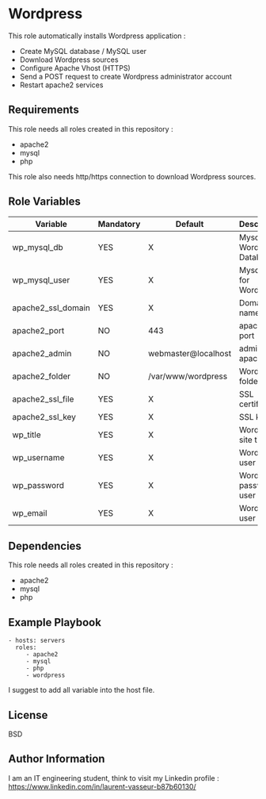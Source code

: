 Wordpress
=========

This role automatically installs Wordpress application : 
<ul>
    <li>Create MySQL database / MySQL user</li>
    <li>Download Wordpress sources</li>
    <li>Configure Apache Vhost (HTTPS)</li>
    <li>Send a POST request to create Wordpress administrator account </li>
    <li> Restart apache2 services </li>
</ul>


Requirements
------------

This role needs all roles created in this repository : 

- apache2
- mysql
- php

This role also needs http/https connection to download Wordpress sources.



Role Variables
--------------

Variable | Mandatory | Default | Description
--- | --- | --- | ---
wp_mysql_db | YES | X | Mysql Wordpress Database
wp_mysql_user | YES | X | Mysql user for Wordpress
apache2_ssl_domain | YES | X | Domain name
apache2_port | NO | 443 | apache2 port
apache2_admin | NO | webmaster@localhost | admin apache2
apache2_folder | NO | /var/www/wordpress | Wordpress folder
apache2_ssl_file | YES | X | SSL certificate
apache2_ssl_key | YES | X | SSL key
wp_title | YES | X | Wordpress site title
wp_username | YES | X | Wordpress user
wp_password | YES | X | Wordpress password user
wp_email | YES | X | Wordpress user email




Dependencies
------------

This role needs all roles created in this repository : 

- apache2
- mysql
- php

Example Playbook
----------------

    - hosts: servers
      roles:
         - apache2
         - mysql
         - php
         - wordpress

I suggest to add all variable into the host file. 

License
-------

BSD

Author Information
------------------
I am an IT engineering student, think to visit my Linkedin profile : 
https://www.linkedin.com/in/laurent-vasseur-b87b60130/
